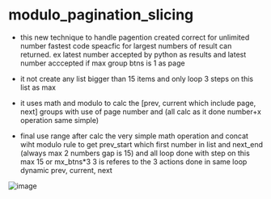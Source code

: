 # modulo_pagination_slicing

* this new technique to handle pagention created correct for unlimited number fastest code speacfic for largest numbers of result can returned. ex latest number accepted by python as results and latest number acccepted if max group btns is 1 as page
  
* it not create any list bigger than 15 items and only loop 3 steps on this list as max
*  it uses math and modulo to calc the [prev, current which include page, next] groups with use of page number and (all calc as it done number+x operation same simple)
*  final use range after calc the very simple math operation and concat wiht modulo rule to get prev_start which first number in list and next_end (always max 2 numbers gap is 15) and all loop done with step on this max 15 or mx_btns*3 3 is referes to the 3 actions done in same loop dynamic prev, current, next

![image](https://github.com/MahmoudHegazi/modulo_pagination_slicing/assets/55125302/124545e4-a5b4-4e45-ba62-29fefcd6c2dc)
